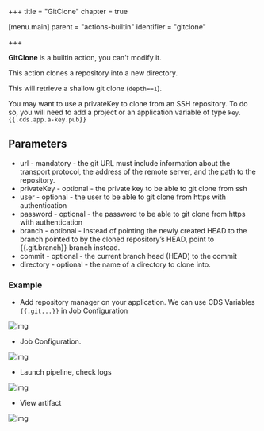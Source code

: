 +++
title = "GitClone"
chapter = true

[menu.main]
parent = "actions-builtin"
identifier = "gitclone"

+++

**GitClone** is a builtin action, you can't modify it.

This action clones a repository into a new directory.

This will retrieve a shallow git clone (`depth==1`).

You may want to use a privateKey to clone from an SSH repository. To do so, you will need to add a project or an application variable of type `key`. `{{.cds.app.a-key.pub}}`

## Parameters

* url - mandatory - the git URL must include information about the transport protocol, the address of the remote server, and the path to the repository.
* privateKey - optional - the private key to be able to git clone from ssh
* user - optional - the user to be able to git clone from https with authentication
* password - optional - the password to be able to git clone from https with authentication
* branch - optional - Instead of pointing the newly created HEAD to the branch pointed to by the cloned repository’s HEAD, point to {{.git.branch}} branch instead.
* commit - optional - the current branch head (HEAD) to the commit
* directory - optional - the name of a directory to clone into.


### Example

* Add repository manager on your application. We can use CDS Variables `{{.git...}}` in Job Configuration

![img](/images/building-pipelines.actions.builtin.gitclone-repo-manager.png)

* Job Configuration.

![img](/images/building-pipelines.actions.builtin.gitclone-job.png)


* Launch pipeline, check logs

![img](/images/building-pipelines.actions.builtin.gitclone-logs.png)

* View artifact

![img](/images/building-pipelines.actions.builtin.artifact-upload-view-artifact.png)
